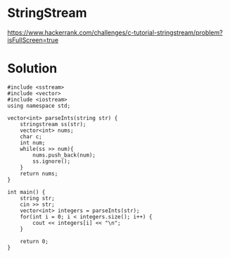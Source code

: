 # StringStream

https://www.hackerrank.com/challenges/c-tutorial-stringstream/problem?isFullScreen=true

# Solution

```
#include <sstream>
#include <vector>
#include <iostream>
using namespace std;

vector<int> parseInts(string str) {
    stringstream ss(str);
    vector<int> nums;
    char c;
    int num;
    while(ss >> num){
        nums.push_back(num);
        ss.ignore();
    }
    return nums;
}

int main() {
    string str;
    cin >> str;
    vector<int> integers = parseInts(str);
    for(int i = 0; i < integers.size(); i++) {
        cout << integers[i] << "\n";
    }
    
    return 0;
}
```
